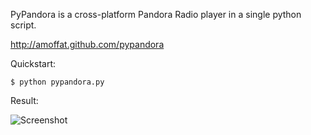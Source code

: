 PyPandora is a cross-platform Pandora Radio player in a single python script.

http://amoffat.github.com/pypandora

Quickstart:

    $ python pypandora.py

Result:

![Screenshot](http://i.imgur.com/BiPVB.jpg)